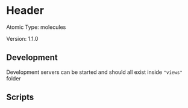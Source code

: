 # Header

Atomic Type: molecules

Version: 1.1.0

## Development

Development servers can be started and should all exist inside `"views"` folder

## Scripts
